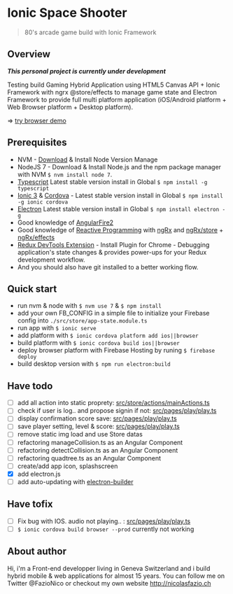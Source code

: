 # Ionic Space Shooter
<blockquote>80's arcade game build with Ionic Framework</blockquote>

## Overview
***This personal project is currently under development***

Testing build Gaming Hybrid Application using HTML5 Canvas API + Ionic Framework with ngrx @store/effects to manage game state and Electron Framework to provide full multi platform application (iOS/Android platform + Web Browser platform + Desktop platform).

=> [try browser demo](https://ionic-space-shooter.firebaseapp.com/#/home)

## Prerequisites
- NVM - [Download](https://github.com/creationix/nvm) & Install Node Version Manage
- NodeJS 7 - Download & Install Node.js and the npm package manager with NVM `$ nvm install node 7`.
- [Typescript](https://www.npmjs.com/package/typescript) Latest stable version install in Global `$ npm install -g typescript`
- [Ionic 3](https://ionicframework.com/) & [Cordova](https://cordova.apache.org/) - Latest stable version install in Global `$ npm install -g ionic cordova`
- [Electron](https://electron.atom.io/) Latest stable version install in Global `$ npm install electron -g`
- Good knowledge of [AngularFire2](https://github.com/angular/angularfire2)
- Good knowledge of [Reactive Programming](http://reactivex.io/) with [ngRx](https://github.com/ngrx) and [ngRx/store](https://github.com/ngrx/store) + [ngRx/effects](https://github.com/ngrx/effects)
- [Redux DevTools Extension](http://extension.remotedev.io/) - Install Plugin for Chrome - Debugging application's state changes & provides power-ups for your Redux development workflow.
- And you should also have git installed to a better working flow.


## Quick start
- run nvm & node with `$ nvm use 7` & `$ npm install`
- add your own FB_CONFIG in a simple file to initialize your Firebase config into `./src/store/app-state.module.ts`
- run app with `$ ionic serve`
- add platform with `$ ionic cordova platform add ios||browser`
- build platform with `$ ionic cordova build ios||browser`
- deploy browser platform with Firebase Hosting by runing `$ firebase deploy`
- build desktop version with `$ npm run electron:build`

## Have todo
- [ ] add all action into static proprety: [src/store/actions/mainActions.ts](src/store/actions/mainActions.ts)
- [ ] check if user is log.. and propose signin if not: [src/pages/play/play.ts](src/pages/play/play.ts)
- [ ] display confirmation score save: [src/pages/play/play.ts](src/pages/play/play.ts)
- [ ] save player setting, level & score: [src/pages/play/play.ts](src/pages/play/play.ts)
- [ ] remove static img load and use Store datas
- [ ] refactoring manageCollision.ts as an Angular Component
- [ ] refactoring detectCollision.ts as an Angular Component
- [ ] refactoring quadtree.ts as an Angular Component
- [ ] create/add app icon, splashscreen
- [x] add electron.js
- [ ] add auto-updating with [electron-builder](https://www.npmjs.com/package/electron-builder)

## Have tofix
- [ ] Fix bug with IOS. audio not playing.. : [src/pages/play/play.ts](src/pages/play/play.ts)
- [ ] `$ ionic cordova build browser --prod` currently not working

## About author
Hi, i'm a Front-end developper living in Geneva Switzerland and i build hybrid mobile & web applications for almost 15 years. You can follow me on Twitter @FazioNico or checkout my own website http://nicolasfazio.ch
